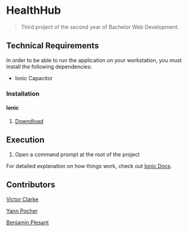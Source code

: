 # HealthHub

> Third project of the second year of Bachelor Web Development.



## Technical Requirements
In order to be able to run the application on your workstation, you must install the following dependencies:
  * Ionic Capacitor
  
### Installation
#### Ionic
  1. [Downdload](https://ionicframework.com/docs/intro/cli)
  
  
  
## Execution
 
  1. Open a command prompt at the root of the project


For detailed explanation on how things work, check out [Ionic Docs](https://ionicframework.com/docs/).

## Contributors

[Victor Clarke](https://github.com/Greugreu)

[Yann Pocher](https://github.com/poherYann)

[Benjamin Plesant](https://github.com/bplesant)
